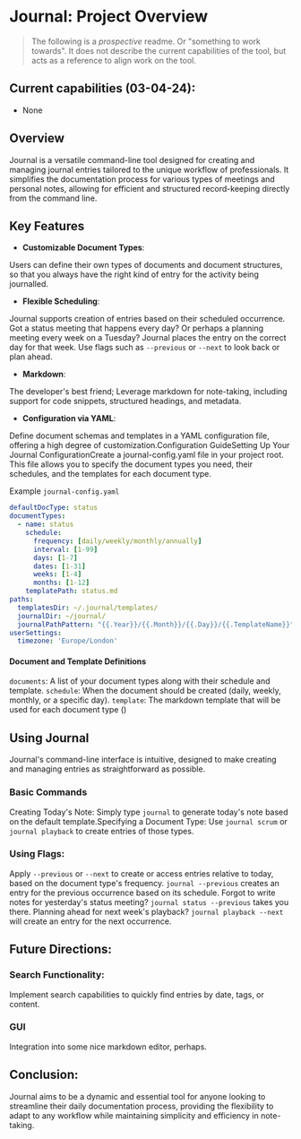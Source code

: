 # Journal: Project Overview

> The following is a _prospective_ readme. Or "something to work towards". It does not describe the current capabilities of the tool, but acts as a reference to align work on the tool.

## Current capabilities (03-04-24):
* None

## Overview

Journal is a versatile command-line tool designed for creating and managing journal entries tailored to the unique workflow of professionals. It simplifies the documentation process for various types of meetings and personal notes, allowing for efficient and structured record-keeping directly from the command line.

## Key Features

- **Customizable Document Types**:

Users can define their own types of documents and document structures, so that you always have the right kind of entry for the activity being journalled.

- **Flexible Scheduling**: 

Journal supports creation of entries based on their scheduled occurrence. Got a status meeting that happens every day? Or perhaps a planning meeting every week on a Tuesday? Journal places the entry on the correct day for that week. Use flags such as `--previous` or `--next` to look back or plan ahead.

- **Markdown**: 

The developer's best friend; Leverage markdown for note-taking, including support for code snippets, structured headings, and metadata.

- **Configuration via YAML**: 

Define document schemas and templates in a YAML configuration file, offering a high degree of customization.Configuration GuideSetting Up Your Journal ConfigurationCreate a journal-config.yaml file in your project root. This file allows you to specify the document types you need, their schedules, and the templates for each document type.

Example `journal-config.yaml`
``` yaml
defaultDocType: status
documentTypes:
  - name: status
    schedule:
      frequency: [daily/weekly/monthly/annually]
      interval: [1-99]
      days: [1-7]
      dates: [1-31]
      weeks: [1-4]
      months: [1-12] 
    templatePath: status.md
paths:
  templatesDir: ~/.journal/templates/
  journalDir: ~/journal/
  journalPathPattern: "{{.Year}}/{{.Month}}/{{.Day}}/{{.TemplateName}}"
userSettings:
  timezone: 'Europe/London'
  ```


#### Document and Template Definitions

`documents`: A list of your document types along with their schedule and template.
`schedule`: When the document should be created (daily, weekly, monthly, or a specific day).
`template`: The markdown template that will be used for each document type ()

## Using Journal
Journal's command-line interface is intuitive, designed to make creating and managing entries as straightforward as possible.

### Basic Commands
Creating Today's Note: Simply type `journal` to generate today's note based on the default template.Specifying a Document Type: Use `journal scrum` or `journal playback` to create entries of those types.
### Using Flags: 
Apply `--previous` or `--next` to create or access entries relative to today, based on the document type's frequency.
`journal --previous` creates an entry for the previous occurrence based on its schedule. Forgot to write notes for yesterday's status meeting? `journal status --previous` takes you there. Planning ahead for next week's playback? `journal playback --next` will create an entry for the next occurrence.

## Future Directions:
### Search Functionality: 
Implement search capabilities to quickly find entries by date, tags, or content.
### GUI
Integration into some nice markdown editor, perhaps.

## Conclusion:
Journal aims to be a dynamic and essential tool for anyone looking to streamline their daily documentation process, providing the flexibility to adapt to any workflow while maintaining simplicity and efficiency in note-taking.
